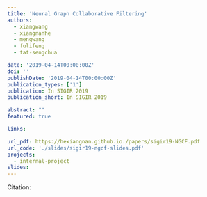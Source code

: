 ```yaml
---
title: 'Neural Graph Collaborative Filtering'
authors:
  - xiangwang
  - xiangnanhe
  - mengwang
  - fulifeng
  - tat-sengchua

date: '2019-04-14T00:00:00Z'
doi: ''
publishDate: '2019-04-14T00:00:00Z'
publication_types: ['1']
publication: In SIGIR 2019 
publication_short: In SIGIR 2019 

abstract: ""
featured: true

links:

url_pdf: https://hexiangnan.github.io./papers/sigir19-NGCF.pdf
url_code: './slides/sigir19-ngcf-slides.pdf'
projects:
  - internal-project
slides:
---
```




Citation:
